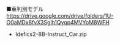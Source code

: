 ■車判別モデル\
https://drive.google.com/drive/folders/1U-O0aMDx8fvX3Sgih1Qyqp4MVYoM8WFH
- Idefics2-8B-Instruct_Car.zip

